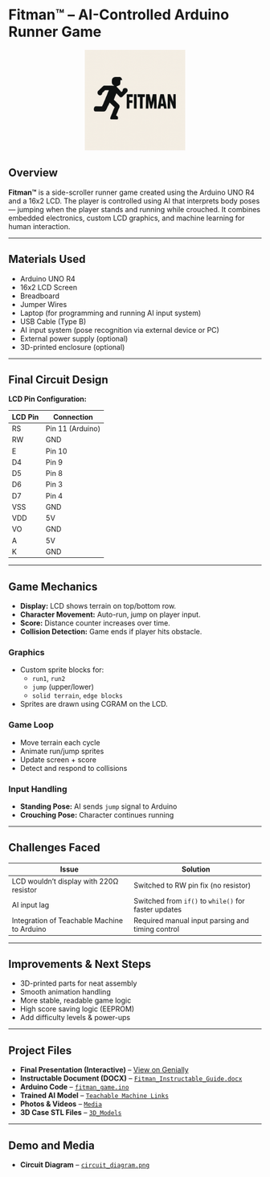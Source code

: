 # Fitman™ – AI-Controlled Arduino Runner Game

<p align="center">
  <img src="Media/photos/fitmanlogo.png" alt="Fitman Logo" width="200" height="200" />
</p>

## Overview
**Fitman™** is a side-scroller runner game created using the Arduino UNO R4 and a 16x2 LCD. The player is controlled using AI that interprets body poses — jumping when the player stands and running while crouched. It combines embedded electronics, custom LCD graphics, and machine learning for human interaction.

---

## Materials Used
- Arduino UNO R4
- 16x2 LCD Screen
- Breadboard
- Jumper Wires
- Laptop (for programming and running AI input system)
- USB Cable (Type B)
- AI input system (pose recognition via external device or PC)
- External power supply (optional)
- 3D-printed enclosure (optional)


---

## Final Circuit Design

**LCD Pin Configuration:**

| LCD Pin | Connection      |
|---------|-----------------|
| RS      | Pin 11 (Arduino)|
| RW      | GND             |
| E       | Pin 10          |
| D4      | Pin 9           |
| D5      | Pin 8           |
| D6      | Pin 3           |
| D7      | Pin 4           |
| VSS     | GND             |
| VDD     | 5V              |
| VO      | GND             |
| A       | 5V              |
| K       | GND             |

---

## Game Mechanics

- **Display:** LCD shows terrain on top/bottom row.
- **Character Movement:** Auto-run, jump on player input.
- **Score:** Distance counter increases over time.
- **Collision Detection:** Game ends if player hits obstacle.

### Graphics
- Custom sprite blocks for:
  - `run1`, `run2`
  - `jump` (upper/lower)
  - `solid terrain`, `edge blocks`
- Sprites are drawn using CGRAM on the LCD.

### Game Loop
- Move terrain each cycle
- Animate run/jump sprites
- Update screen + score
- Detect and respond to collisions

### Input Handling
- **Standing Pose:** AI sends `jump` signal to Arduino
- **Crouching Pose:** Character continues running

---

## Challenges Faced

| Issue | Solution |
|-------|----------|
| LCD wouldn’t display with 220Ω resistor | Switched to RW pin fix (no resistor) |
| AI input lag | Switched from `if()` to `while()` for faster updates |
| Integration of Teachable Machine to Arduino | Required manual input parsing and timing control |

---

## Improvements & Next Steps
- 3D-printed parts for neat assembly
- Smooth animation handling
- More stable, readable game logic
- High score saving logic (EEPROM)
- Add difficulty levels & power-ups

---

## Project Files

- **Final Presentation (Interactive)** – [View on Genially](https://view.genially.com/6846401c180c2c8579636b23/presentation-fitman)
- **Instructable Document (DOCX)** – [`Fitman_Instructable_Guide.docx`](Docs/Fitman™.docx)
- **Arduino Code** – [`fitman_game.ino`](Arduino_Code/fitman_game.ino)
- **Trained AI Model** – [`Teachable Machine Links`](AI_Model/pose_model_teachable_machine_links.txt)
- **Photos & Videos** – [`Media`](Media/)
- **3D Case STL Files** – [`3D_Models`](Media/3D_models)

---

## Demo and Media

- **Circuit Diagram** – [`circuit_diagram.png`](Media/circuit_diagram.png)


  
